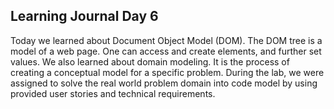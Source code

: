 ## Learning Journal Day 6

Today we learned about Document Object Model (DOM). The DOM tree is a model of a web page. One can access and create elements, and further set values. We also learned about domain modeling. It is the process of creating a conceptual model for a specific problem.
During the lab, we were assigned to solve the real world problem domain into code model by using provided user stories and technical requirements. 